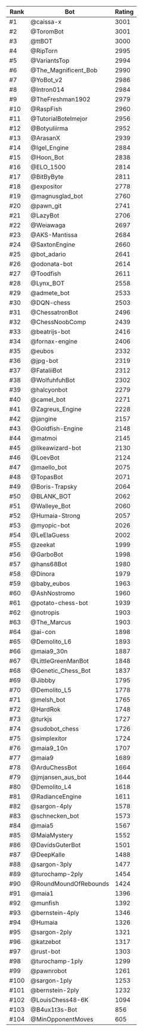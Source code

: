 Rank|Bot|Rating
---|---|---
#1|@caissa-x|3001
#2|@ToromBot|3001
#3|@ttBOT|3000
#4|@RipTorn|2995
#5|@VariantsTop|2994
#6|@The_Magnificent_Bob|2990
#7|@YoBot_v2|2986
#8|@Intron014|2984
#9|@TheFreshman1902|2979
#10|@RaspFish|2960
#11|@TutorialBotelmejor|2956
#12|@Botyuliirma|2952
#13|@ArasanX|2939
#14|@Igel_Engine|2884
#15|@Hoon_Bot|2838
#16|@ELO_1500|2814
#17|@BitByByte|2811
#18|@expositor|2778
#19|@magnusglad_bot|2760
#20|@pawn_git|2741
#21|@LazyBot|2706
#22|@Weiawaga|2697
#23|@AKS-Mantissa|2684
#24|@SaxtonEngine|2660
#25|@bot_adario|2641
#26|@odonata-bot|2614
#27|@Toodfish|2611
#28|@Lynx_BOT|2558
#29|@admete_bot|2533
#30|@DQN-chess|2503
#31|@ChessatronBot|2496
#32|@ChessNoobComp|2439
#33|@beatrijs-bot|2416
#34|@fornax-engine|2406
#35|@eubos|2332
#36|@jpg-bot|2319
#37|@FataliiBot|2312
#38|@WolfuhfuhBot|2302
#39|@halcyonbot|2279
#40|@camel_bot|2271
#41|@Zagreus_Engine|2228
#42|@jangine|2157
#43|@Goldfish-Engine|2148
#44|@matmoi|2145
#45|@likeawizard-bot|2130
#46|@LoevBot|2124
#47|@maello_bot|2075
#48|@TopasBot|2071
#49|@Boris-Trapsky|2064
#50|@BLANK_BOT|2062
#51|@Walleye_Bot|2060
#52|@Humaia-Strong|2057
#53|@myopic-bot|2026
#54|@LeElaGuess|2002
#55|@zeekat|1999
#56|@GarboBot|1998
#57|@hans68Bot|1980
#58|@Dinora|1979
#59|@baby_eubos|1963
#60|@AshNostromo|1960
#61|@potato-chess-bot|1939
#62|@notropis|1903
#63|@The_Marcus|1903
#64|@ai-con|1898
#65|@Demolito_L6|1893
#66|@maia9_30n|1887
#67|@LittleGreenManBot|1848
#68|@Genetic_Chess_Bot|1837
#69|@Jibbby|1795
#70|@Demolito_L5|1778
#71|@melsh_bot|1765
#72|@HardRok|1748
#73|@turkjs|1727
#74|@sudobot_chess|1726
#75|@simplexitor|1724
#76|@maia9_10n|1707
#77|@maia9|1689
#78|@ArduChessBot|1664
#79|@jmjansen_aus_bot|1644
#80|@Demolito_L4|1618
#81|@RadianceEngine|1611
#82|@sargon-4ply|1578
#83|@schnecken_bot|1573
#84|@maia5|1567
#85|@MaiaMystery|1552
#86|@DavidsGuterBot|1501
#87|@DeepKalle|1488
#88|@sargon-3ply|1477
#89|@turochamp-2ply|1454
#90|@RoundMoundOfRebounds|1424
#91|@maia1|1396
#92|@munfish|1392
#93|@bernstein-4ply|1346
#94|@Humaia|1326
#95|@sargon-2ply|1321
#96|@katzebot|1317
#97|@rust-bot|1303
#98|@turochamp-1ply|1299
#99|@pawnrobot|1261
#100|@sargon-1ply|1253
#101|@bernstein-2ply|1232
#102|@LouisChess48-6K|1094
#103|@B4ux1t3s-Bot|856
#104|@MinOpponentMoves|605
